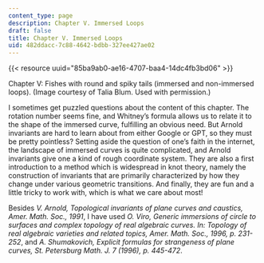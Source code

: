 ```yaml
---
content_type: page
description: Chapter V. Immersed Loops
draft: false
title: Chapter V. Immersed Loops
uid: 482ddacc-7c88-4642-bdbb-327ee427ae02
---
```

{{< resource uuid="85ba9ab0-ae16-4707-baa4-14dc4fb3bd06" >}}

Chapter V: Fishes with round and spiky tails (immersed and non-immersed loops). (Image courtesy of Talia Blum. Used with permission.)

I sometimes get puzzled questions about the content of this chapter. The rotation number seems fine, and Whitney’s formula allows us to relate it to the shape of the immersed curve, fulfilling an obvious need. But Arnold invariants are hard to learn about from either Google or GPT, so they must be pretty pointless? Setting aside the question of one’s faith in the internet, the landscape of immersed curves is quite complicated, and Arnold invariants give one a kind of rough coordinate system. They are also a first introduction to a method which is widespread in knot theory, namely the construction of invariants that are primarily characterized by how they change under various geometric transitions. And finally, they are fun and a little tricky to work with, which is what we care about most!

Besides *V. Arnold, Topological invariants of plane curves and caustics, Amer. Math. Soc., 1991*, I have used *O. Viro, Generic immersions of circle to surfaces and complex topology of real algebraic curves. In: Topology of real algebraic varieties and related topics, Amer. Math. Soc., 1996, p. 231-252*, and *A. Shumakovich, Explicit formulas for strangeness of plane curves, St. Petersburg Math. J. 7 (1996), p. 445-472*.